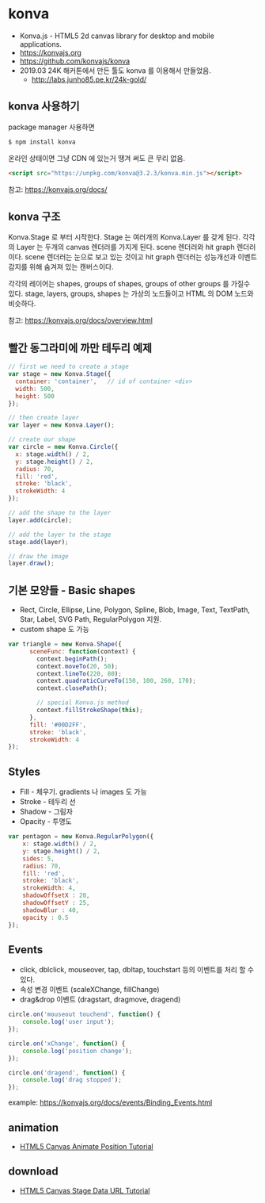 # konva
* Konva.js - HTML5 2d canvas library for desktop and mobile applications.
* https://konvajs.org
* https://github.com/konvajs/konva
* 2019.03 24K 해커톤에서 만든 툴도 konva 를 이용해서 만들었음.
  * http://labs.junho85.pe.kr/24k-gold/

## konva 사용하기
package manager 사용하면
```bash
$ npm install konva
```

온라인 상태이면 그냥 CDN 에 있는거 땡겨 써도 큰 무리 없음.
```html
<script src="https://unpkg.com/konva@3.2.3/konva.min.js"></script>
```

참고: https://konvajs.org/docs/

## konva 구조
Konva.Stage 로 부터 시작한다. Stage 는 여러개의 Konva.Layer 를 갖게 된다. 각각의 Layer 는 두개의 canvas 렌더러를 가지게 된다. scene 렌더러와 hit graph 렌더러 이다. scene 렌더러는 눈으로 보고 있는 것이고 hit graph 렌더러는 성능개선과 이벤트 감지를 위해 숨겨져 있는 캔버스이다.

각각의 레이어는 shapes, groups of shapes, groups of other groups 를 가질수 있다.
stage, layers, groups, shapes 는 가상의 노드들이고 HTML 의 DOM 노드와 비슷하다.

참고: https://konvajs.org/docs/overview.html

## 빨간 동그라미에 까만 테두리 예제
```javascript
// first we need to create a stage
var stage = new Konva.Stage({
  container: 'container',   // id of container <div>
  width: 500,
  height: 500
});

// then create layer
var layer = new Konva.Layer();

// create our shape
var circle = new Konva.Circle({
  x: stage.width() / 2,
  y: stage.height() / 2,
  radius: 70,
  fill: 'red',
  stroke: 'black',
  strokeWidth: 4
});

// add the shape to the layer
layer.add(circle);

// add the layer to the stage
stage.add(layer);

// draw the image
layer.draw();
```

## 기본 모양들 - Basic shapes
* Rect, Circle, Ellipse, Line, Polygon, Spline, Blob, Image, Text, TextPath, Star, Label, SVG Path, RegularPolygon 지원.
* custom shape 도 가능
```javascript
var triangle = new Konva.Shape({
      sceneFunc: function(context) {
        context.beginPath();
        context.moveTo(20, 50);
        context.lineTo(220, 80);
        context.quadraticCurveTo(150, 100, 260, 170);
        context.closePath();

        // special Konva.js method
        context.fillStrokeShape(this);
      },
      fill: '#00D2FF',
      stroke: 'black',
      strokeWidth: 4
});
```

## Styles
* Fill - 체우기. gradients 나 images 도 가능
* Stroke - 테두리 선
* Shadow - 그림자
* Opacity - 투명도

```javascript
var pentagon = new Konva.RegularPolygon({
    x: stage.width() / 2,
    y: stage.height() / 2,
    sides: 5,
    radius: 70,
    fill: 'red',
    stroke: 'black',
    strokeWidth: 4,
    shadowOffsetX : 20,
    shadowOffsetY : 25,
    shadowBlur : 40,
    opacity : 0.5
});
```

## Events
* click, dblclick, mouseover, tap, dbltap, touchstart 등의 이벤트를 처리 할 수 있다.
* 속성 변경 이벤트 (scaleXChange, fillChange)
* drag&drop 이벤트 (dragstart, dragmove, dragend)

```javascript
circle.on('mouseout touchend', function() {
    console.log('user input');
});

circle.on('xChange', function() {
    console.log('position change');
});

circle.on('dragend', function() {
    console.log('drag stopped');
});
```
example: https://konvajs.org/docs/events/Binding_Events.html


## animation
* [HTML5 Canvas Animate Position Tutorial](https://konvajs.org/docs/animations/Moving.html)

## download
* [HTML5 Canvas Stage Data URL Tutorial](https://konvajs.org/docs/data_and_serialization/Stage_Data_URL.html)